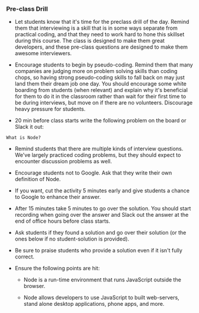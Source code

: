 ### Pre-class Drill

* Let students know that it's time for the preclass drill of the day. Remind them that interviewing is a skill that is in some ways separate from practical coding, and that they need to work hard to hone this skillset during this course. The class is designed to make them great developers, and these pre-class questions are designed to make them awesome interviewers.

* Encourage students to begin by pseudo-coding. Remind them that many companies are judging more on problem solving skills than coding chops, so having strong pseudo-coding skills to fall back on may just land them their dream job one day. You should encourage some white boarding from students (when relevant) and explain why it's beneficial for them to do it in the classroom rather than wait for their first time to be during interviews, but move on if there are no volunteers. Discourage heavy pressure for students.

* 20 min before class starts write the following problem on the board or Slack it out:

```
What is Node?
```

* Remind students that there are multiple kinds of interview questions. We've largely practiced coding problems, but they should expect to encounter discussion problems as well.

* Encourage students not to Google. Ask that they write their own definition of Node.

* If you want, cut the activity 5 minutes early and give students a chance to Google to enhance their answer.
 
* After 15 minutes take 5 minutes to go over the solution. You should start recording when going over the answer and Slack out the answer at the end of office hours before class starts.

* Ask students if they found a solution and go over their solution (or the ones below if no student-solution is provided). 

* Be sure to praise students who provide a solution even if it isn't fully correct. 

* Ensure the following points are hit:

  * Node is a run-time environment that runs JavaScript outside the browser.

  * Node allows developers to use JavaScript to built web-servers, stand alone desktop applications, phone apps, and more. 